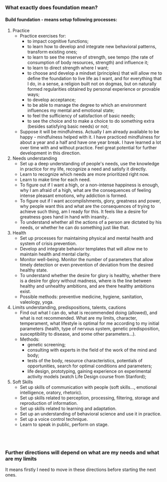 ### What exactly does foundation mean?

#### Build foundation - means setup following processes:

1. Practice
   - Practice exercises for:
     - to impact cognitive functions;
     - to learn how to develop and integrate new behavioral patterns, transform existing ones;
     - to learn to see the reserve of strength, see tempo (the rate of consumption of body resources, strength) and influence it;
     - to learn to direct strength where I want;
     - to choose and develop a mindset (principles) that will allow me to define the foundation to live life as I want, and for everything that I do, in a sense, a religion built not on dogmas, but on naturally formed regularities obtained by personal experience or provable ways;
     - to develop acceptance;
     - to be able to manage the degree to which an environment influences my mental and emotional state;
     - to feel the sufficiency of satisfaction of basic needs;
     - to see the choice and to make a choice to do something extra (besides satisfying basic needs) or not;
   - Suppose it will be mindfulness. Actually I am already available to be happy - mindfulness helped with it. I have practiced mindfulness for about a year and a half and have one year break. I have learned a lot over time with and without practice. Feel great potential for further development in this direction.
2. Needs understanding
   - Set up a deep understanding of people's needs, use the knowledge in practice for my life, recognize a need and satisfy it directly.
   - Learn to recognize which needs are more prioritized right now.
   - Learn to make time for each need.
   - To figure out if I want a high, or a non-intense happiness is enough, why I am afraid of a high, what are the consequences of feeling intense pleasant emotions, why addiction is formed.
   - To figure out if I want accomplishments, glory, greatness and power, why people want this and what are the consequences of trying to achieve such thing, am I ready for this. It feels like a desire for greatness goes hand in hand with insanity..
   - To understand whether all the actions of a person are dictated by his needs, or whether he can do something just like that.
3. Health
   - Set up processes for maintaining physical and mental health and system of crisis prevention.
   - Develop and integrate behavior templates that will allow me to maintain health and mental clarity.
   - Monitor well-being. Monitor the number of parameters that allow timely detection or even prevention of deviation from the desired healthy state.
   - To understand whether the desire for glory is healthy, whether there is a desire for glory without madness, where is the line between healthy and unhealthy ambitions, and are there healthy ambitions exist.
   - Possible methods: preventive medicine, hygiene, sanitation, valeology, yoga.
4. Limits understanding, predispositions, talents, cautions
   - Find out what I can do, what is recommended doing (allowed), and what is not recommended. What are my limits, character, temperament, what lifestyle is optimal for me according to my initial parameters (health, type of nervous system, genetic predisposition, susceptibility to disease, and some other parameters...).
   - Methods:
     - genetic screening;
     - consulting with experts in the field of the work of the mind and body;
     - tests of the body, resource characteristics, potentials of opportunities, search for optimal conditions and parameters;
     - life design, prototyping, gaining experience on experimental activity models (watch Life Design course from Stanford);
5. Soft Skills
   - Set up skills of communication with people (soft skills..., emotional intelligence, oratory, rhetoric).
   - Set up skills related to perception, processing, filtering, storage and reproduction of information.
   - Set up skills related to learning and adaptation.
   - Set up an understanding of behavioral science and use it in practice.
   - Set up a voice control technique.
   - Learn to speak in public, perform on stage.

<br>
<br>

### Further directions will depend on what are my needs and what are my limits<br>
It means firstly I need to move in these directions before starting the next ones.
